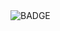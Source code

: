 
 <img src="https://img.shields.io/badge/Adobe XD-FF61F6?style=flat-square&logo=Adobe XD&logoColor=white" alt="BADGE"/>